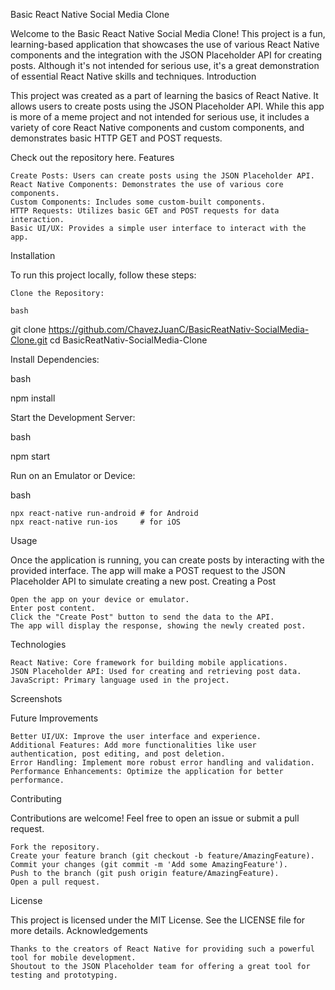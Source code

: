 Basic React Native Social Media Clone

Welcome to the Basic React Native Social Media Clone! This project is a fun, learning-based application that showcases the use of various React Native components and the integration with the JSON Placeholder API for creating posts. Although it's not intended for serious use, it's a great demonstration of essential React Native skills and techniques.
Introduction

This project was created as a part of learning the basics of React Native. It allows users to create posts using the JSON Placeholder API. While this app is more of a meme project and not intended for serious use, it includes a variety of core React Native components and custom components, and demonstrates basic HTTP GET and POST requests.

Check out the repository here.
Features

    Create Posts: Users can create posts using the JSON Placeholder API.
    React Native Components: Demonstrates the use of various core components.
    Custom Components: Includes some custom-built components.
    HTTP Requests: Utilizes basic GET and POST requests for data interaction.
    Basic UI/UX: Provides a simple user interface to interact with the app.

Installation

To run this project locally, follow these steps:

    Clone the Repository:

    bash

git clone https://github.com/ChavezJuanC/BasicReatNativ-SocialMedia-Clone.git
cd BasicReatNativ-SocialMedia-Clone

Install Dependencies:

bash

npm install

Start the Development Server:

bash

npm start

Run on an Emulator or Device:

bash

    npx react-native run-android # for Android
    npx react-native run-ios     # for iOS

Usage

Once the application is running, you can create posts by interacting with the provided interface. The app will make a POST request to the JSON Placeholder API to simulate creating a new post.
Creating a Post

    Open the app on your device or emulator.
    Enter post content.
    Click the "Create Post" button to send the data to the API.
    The app will display the response, showing the newly created post.

Technologies

    React Native: Core framework for building mobile applications.
    JSON Placeholder API: Used for creating and retrieving post data.
    JavaScript: Primary language used in the project.

Screenshots


Future Improvements

    Better UI/UX: Improve the user interface and experience.
    Additional Features: Add more functionalities like user authentication, post editing, and post deletion.
    Error Handling: Implement more robust error handling and validation.
    Performance Enhancements: Optimize the application for better performance.

Contributing

Contributions are welcome! Feel free to open an issue or submit a pull request.

    Fork the repository.
    Create your feature branch (git checkout -b feature/AmazingFeature).
    Commit your changes (git commit -m 'Add some AmazingFeature').
    Push to the branch (git push origin feature/AmazingFeature).
    Open a pull request.

License

This project is licensed under the MIT License. See the LICENSE file for more details.
Acknowledgements

    Thanks to the creators of React Native for providing such a powerful tool for mobile development.
    Shoutout to the JSON Placeholder team for offering a great tool for testing and prototyping.
